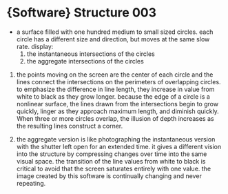 # {Software} Structure 003
- a surface filled with one hundred medium to small sized circles. each circle has a different size and direction, but moves at the same slow rate. display:
  1. the instantaneous intersections of the circles
  2. the aggregate intersections of the circles 

1. the points moving on the screen are the center of each circle and the lines connect the intersections on the perimeters of overlapping circles. to emphasize the difference in line length, they increase in value from white to black as they grow longer. because the edge of a circle is a nonlinear surface, the lines drawn from the intersections begin to grow quickly, linger as they approach maximum length, and diminish quickly. When three or more circles overlap, the illusion of depth increases as the resulting lines construct a corner. 

2. the aggregate version is like photographing the instantaneous version with the shutter left open for an extended time. it gives a different vision into the structure by compressing changes over time into the same visual space. the transition of the line values from white to black is critical to avoid that the screen saturates entirely with one value. the image created by this software is continually changing and never repeating.